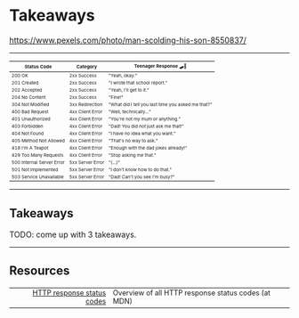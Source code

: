 <!-- .slide: data-background="img/background/teen-not-listening.jpg" data-background-color="black" data-background-opacity="0.4" -->

# Takeaways <!-- .element class="stroke" -->

<https://www.pexels.com/photo/man-scolding-his-son-8550837/> <!-- .element: class="attribution" -->

---

<table style="font-size: 58%">
    <thead>
        <tr>
            <th>Status Code</th>
            <th>Category</th>
            <th>Teenager Response 🛹💄</th>
        </tr>
    </thead>
    <tbody>
        <tr class="fragment">
            <td><span class="monospaced">200 OK</span></td>
            <td><span class="badge success">2xx Success</span></td>
            <td>"Yeah, okay."</td>
        </tr>
        <tr class="fragment">
            <td><span class="monospaced">201 Created</span></td>
            <td><span class="badge success">2xx Success</span></td>
            <td>"I wrote that school report."</td>
        </tr>
        <tr class="fragment">
            <td><span class="monospaced">202 Accepted</span></td>
            <td><span class="badge success">2xx Success</span></td>
            <td>"Yeah, I'll get to it."</td>
        </tr>
        <tr class="fragment">
            <td><span class="monospaced">204 No Content</span></td>
            <td><span class="badge success">2xx Success</span></td>
            <td>"Fine!"</td>
        </tr>
        <tr class="fragment">
            <td><span class="monospaced">304 Not Modified</span></td>
            <td><span class="badge redirection">3xx Redirection</span></td>
            <td>"What did I tell you last time you asked me that?"</td>
        </tr>
        <tr class="fragment">
            <td><span class="monospaced">400 Bad Request</span></td>
            <td><span class="badge client-error">4xx Client Error</span></td>
            <td>"Well, technically..."</td>
        </tr>
        <tr class="fragment">
            <td><span class="monospaced">401 Unauthorized</span></td>
            <td><span class="badge client-error">4xx Client Error</span></td>
            <td>"You're not my <em>mum</em> or anything."</td>
        </tr>
        <tr class="fragment">
            <td><span class="monospaced">403 Forbidden</span></td>
            <td><span class="badge client-error">4xx Client Error</span></td>
            <td>"Dad! You did <em>not</em> just ask me that!"</td>
        </tr>
        <tr class="fragment">
            <td><span class="monospaced">404 Not Found</span></td>
            <td><span class="badge client-error">4xx Client Error</span></td>
            <td>"I have no idea what you want."</td>
        </tr>
        <tr class="fragment">
            <td><span class="monospaced">405 Method Not Allowed</span></td>
            <td><span class="badge client-error">4xx Client Error</span></td>
            <td>"That's no way to ask."</td>
        </tr>
        <tr class="fragment">
            <td><span class="monospaced">418 I'm A Teapot</span></td>
            <td><span class="badge client-error">4xx Client Error</span></td>
            <td>"Enough with the dad jokes already!"</td>
        </tr>
        <tr class="fragment">
            <td><span class="monospaced">429 Too Many Requests</span></td>
            <td><span class="badge client-error">4xx Client Error</span></td>
            <td>"Stop asking me that."</td>
        </tr>
        <tr class="fragment">
            <td><span class="monospaced">500 Internal Server Error</span></td>
            <td><span class="badge server-error">5xx Server Error</span></td>
            <td>"(...)"</td>
        </tr>
        <tr class="fragment">
            <td><span class="monospaced">501 Not Implemented</span></td>
            <td><span class="badge server-error">5xx Server Error</span></td>
            <td>"I don't know how to do that."</td>
        </tr>
        <tr class="fragment">
            <td><span class="monospaced">503 Service Unavailable</span></td>
            <td><span class="badge server-error">5xx Server Error</span></td>
            <td>"Dad! Can't you see I'm busy?"</td>
        </tr>
    </tbody>
</table>

---

## Takeaways

TODO: come up with 3 takeaways.

---

## Resources

<table style="font-size: 90%">
  <thead>
  </thead>
  <tbody>
    <tr>
      <td style="text-align: right"><a href="https://developer.mozilla.org/en-US/docs/Web/HTTP/Reference/Status">HTTP response status codes</a></td>
      <td>Overview of all HTTP response status codes (at MDN)</td>
    </tr>
  </tbody>
</table>
